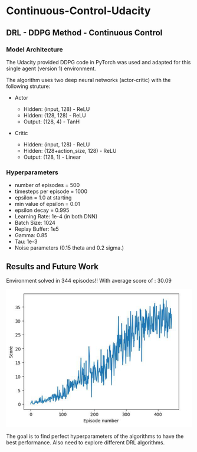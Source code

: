 # Continuous-Control-Udacity

## DRL - DDPG Method - Continuous Control

### Model Architecture
The Udacity provided DDPG code in PyTorch was used and adapted for this single agent (version 1) environment.

The algorithm uses two deep neural networks (actor-critic) with the following struture:
- Actor    
    - Hidden: (input, 128)  - ReLU
    - Hidden: (128, 128)    - ReLU
    - Output: (128, 4)      - TanH

- Critic
    - Hidden: (input, 128)              - ReLU
    - Hidden: (128+action_size, 128)    - ReLU
    - Output: (128, 1)                  - Linear


### Hyperparameters
- number of episodes = 500
- timesteps per episode = 1000
- epsilon = 1.0 at starting
- min value of epsilon = 0.01
- epsilon decay = 0.995
- Learning Rate: 1e-4 (in both DNN)
- Batch Size: 1024
- Replay Buffer: 1e5
- Gamma: 0.85
- Tau: 1e-3
- Noise parameters (0.15 theta and 0.2 sigma.)


## Results and Future Work
Environment solved in 344 episodes!! 
With average score of : 30.09


![Training logs](continuous_control.png)




The goal is to find perfect hyperparameters of the algorithms to have the best performance. Also need to explore different DRL algorithms.

